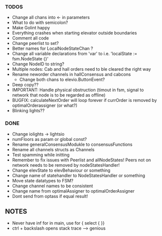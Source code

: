### TODOS
- Change all chans into <- in parameters
- What to do with semicolon?
- Make Golint happy
- Everything crashes when starting elevator outside boundaries
- Comment all code
- Change peerlist to set?
- Better names for LocalNodeStateChan ?
- Change all variable declarations from 'var' to i.e. 'localState := fsm.NodeState {}'
- Change NodeID to string?
- Multiple nodes: Cab and hall orders need to ble cleared the right way
- Rename neworder channels in hallConsensus and cabcons
	- Change both chans to elevio.ButtonEvent?
- Deep copy??
- IMPORTANT: Handle physical obstruction (timout in fsm, signal to network that node is to be regarded as offline)
- BUGFIX: calculateNextOrder will loop forever if currOrder is removed by optimalOrderassigner (or what?)
- Blinking lights??

### DONE
- Change iolights -> lightsio
- numFloors as param or global const?
- Rename generalConsensusModukle to consensusFunctions
- Rename all channels structs as Channels
- Test spamming while initting
- Remember to fix issues with Peerlist and allNodeStates! Peers not on network needs to be removed by nodeStatesHandler!
- Change elevState to elevBehaviour or something
- Change name of statehandler to NodeStatesHandler or something
- Move state datatypes to FSM?
- Change channel names to be consistent
- Change name from optimalAssigner to optimalOrderAssigner
- Dont send from optass if equal result!

## NOTES
- Never have inf for in main, use for { select { }}
- ctrl + backslash opens stack trace --> genious
